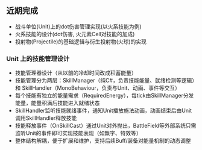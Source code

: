 ## 近期完成
- 战斗单位(Unit)上的dot伤害管理实现(以火系技能为例)
- 火系技能的设计(dot伤害, 火元素Cell对技能的加成)
- 投射物(Projectile)的基础逻辑与衍生投射物(火球)的实现

### Unit 上的技能管理设计
- 技能管理器设计（从以前的冷却时间改成积蓄能量）
- 技能管理分为两层：SkillManager（纯C#，负责技能能量、就绪检测等逻辑）和 SkillHandler（MonoBehaviour，负责与Unit、动画、事件等交互）
- 每个技能有独立的能量需求（RequiredEnergy），每tick由SkillManager分发能量，能量积满后技能进入就绪状态
- SkillHandler监听技能就绪事件，通知Unit播放施法动画，动画结束后由Unit调用SkillHandler释放技能
- 技能释放事件（OnSkillCast）通过Unit对外抛出，BattleField等外部系统只需监听Unit的事件即可实现技能表现（如飘字、特效等）
- 整体结构解耦，便于扩展和维护，支持后续Buff/装备对能量机制的动态调整
